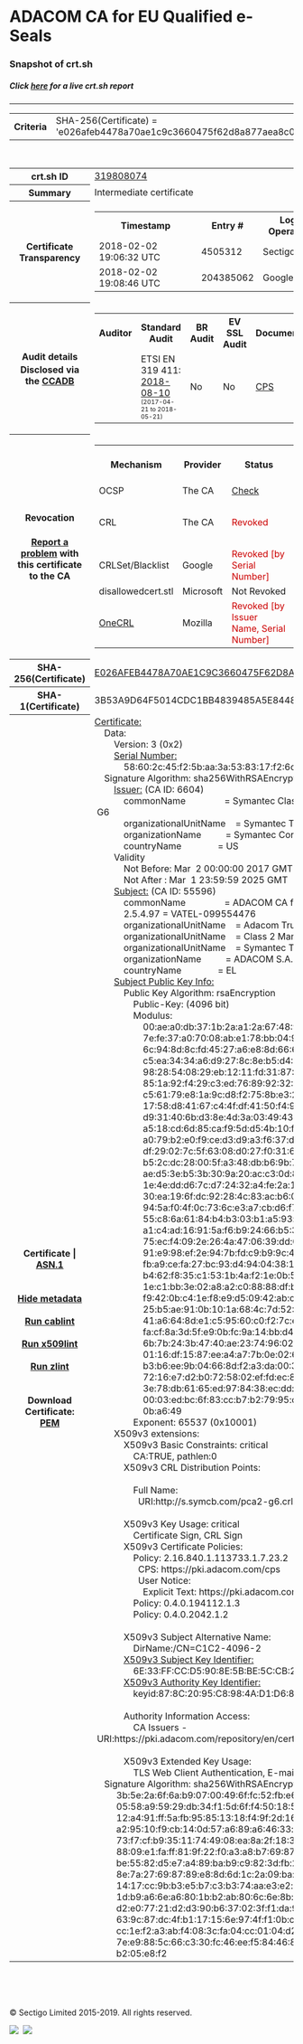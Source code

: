 # ADACOM CA for EU Qualified e-Seals
### Snapshot of crt.sh
##### Click [here](https://crt.sh/?q=E026AFEB4478A70AE1C9C3660475F62D8A877AEA8C060F43C4C35AA19764FCBE) for a live crt.sh report

---
<!DOCTYPE HTML PUBLIC "-//W3C//DTD HTML 4.0 Transitional//EN">
<HTML>

<BODY>

<TABLE>
  <TR>
    <TH class="outer">Criteria</TH>
    <TD class="outer">SHA-256(Certificate) = 'e026afeb4478a70ae1c9c3660475f62d8a877aea8c060f43c4c35aa19764fcbe'</TD>
  </TR>
</TABLE>
<BR>
<TABLE>
  <TR>
    <TH class="outer">crt.sh ID</TH>
    <TD class="outer"><A href="?id=319808074">319808074</A></TD>
  </TR>
  <TR>
    <TH class="outer">Summary</TH>
    <TD class="outer">Intermediate certificate</TD>
  </TR>
  <TR>
    <TH class="outer">Certificate<BR>Transparency</TH>
    <TD class="outer">
<TABLE class="options" style="margin-left:0px">
  <TR>
    <TH>Timestamp</TH>
    <TH>Entry #</TH>
    <TH>Log Operator</TH>
    <TH>Log URL</TH>
  </TR>
  <TR>
    <TD>2018-02-02&nbsp; <FONT class="small">19:06:32 UTC</FONT></TD>
    <TD>4505312</TD>
    <TD>Sectigo</TD>
    <TD>https://dodo.ct.comodo.com</TD>
  </TR>
  <TR>
    <TD>2018-02-02&nbsp; <FONT class="small">19:08:46 UTC</FONT></TD>
    <TD>204385062</TD>
    <TD>Google</TD>
    <TD>https://ct.googleapis.com/rocketeer</TD>
  </TR>
</TABLE>
    </TD>
  </TR>
  <TR>
    <TH class="outer">Audit details<BR>
      <DIV class="small" style="padding-top:3px">Disclosed via the
        <A href="//ccadb-public.secure.force.com/mozilla/PublicAllIntermediateCerts" target="_blank">CCADB</A></DIV>
    </TH>
    <TD class="outer">
<TABLE class="options" style="margin-left:0px">
  <TR>
    <TH>Auditor</TH>
    <TH>Standard Audit</TH>
    <TH>BR Audit</TH>
    <TH>EV SSL Audit</TH>
    <TH>Documents</TH>
    <TH>CCADB</TH>
    <TH>Root Owner / Certificate</TH>
  </TR>
  <TR>
    <TD style="vertical-align:middle"></TD>
    <TD>ETSI EN 319 411:
      <A href="https://bug1503610.bmoattachments.org/attachment.cgi?id=9021555" target="_blank">2018-08-10</A>
      <BR><FONT style="font-size:8pt">(2017-04-21 to 2018-05-21)</FONT></TD>
    <TD>No    <TD>No    <TD>
      <A href="https://www.symantec.com/content/en/us/about/media/repository/stn-cp.pdf" target="blank">CPS</A>
    </TD>
    <TD><A href="//ccadb.force.com/0011J00001DZ0HtQAL" target="_blank">0011J00001DZ0HtQAL</A></TD>
    <TD><A href="/?id=8983601">DigiCert</A></TD>
  </TR>
</TABLE>
    </TD>
  </TR>
  <TR>
    <TH class="outer">Revocation<BR><BR>
      <DIV class="small" style="padding-top:3px"><A href="?id=319808074&opt=problemreporting">Report a problem</A> with<BR>this certificate to the CA</DIV></TH>
    <TD class="outer">
      <TABLE class="options" style="margin-left:0px">
        <TR>
          <TH>Mechanism</TH>
          <TH>Provider</TH>
          <TH>Status</TH>
          <TH>Revocation Date</TH>
          <TH>Last Observed in CRL</TH>
          <TH>Last Checked <SPAN style="color:#CC0000;vertical-align:middle;font-size:70%;font-weight:normal">(Error)</SPAN></TH>
        </TR>
        <TR>
          <TD>OCSP</TD>
          <TD>The CA</TD>
          <TD><A href="?id=319808074&opt=ocsp">Check</A></TD>
          <TD><SPAN style="color:#888888">?</SPAN></TD>
          <TD><SPAN style="color:#888888">n/a</SPAN></TD>
          <TD><SPAN style="color:#888888">?</SPAN></TD>
        </TR>
        <TR>
          <TD>CRL</TD>
          <TD>The CA</TD>
          <TD><SPAN style="color:#CC0000">Revoked</SPAN></TD><TD>2019-03-18&nbsp; <FONT class="small">21:09:53 UTC</FONT></TD><TD>2019-09-25&nbsp; <FONT class="small">00:38:43 UTC</FONT></TD><TD>2019-12-04&nbsp; <FONT class="small">20:05:09 UTC</FONT></TD>
        </TR>
        <TR>
          <TD>CRLSet/Blacklist</TD>
          <TD>Google</TD>
          <TD><SPAN style="color:#CC0000">Revoked [by Serial Number]</SPAN></TD>
          <TD><SPAN style="color:#888888">n/a</SPAN></TD>
          <TD><SPAN style="color:#888888">n/a</SPAN></TD>
          <TD><SPAN style="color:#888888">n/a</SPAN></TD>
        </TR>
        <TR>
          <TD>disallowedcert.stl</TD>
          <TD>Microsoft</TD>
          <TD>Not Revoked</TD>
          <TD><SPAN style="color:#888888">n/a</SPAN></TD>
          <TD><SPAN style="color:#888888">n/a</SPAN></TD>
          <TD><SPAN style="color:#888888">n/a</SPAN></TD>
        </TR>
        <TR>
          <TD><A href="/mozilla-onecrl" target="_blank">OneCRL</A></TD>
          <TD>Mozilla</TD>
          <TD><SPAN style="color:#CC0000">Revoked [by Issuer Name, Serial Number]</SPAN></TD><TD><SPAN style="color:#888888">Unknown</SPAN></TD>
          <TD><SPAN style="color:#888888">n/a</SPAN></TD>
          <TD><SPAN style="color:#888888">n/a</SPAN></TD>
        </TR>
      </TABLE>
    </TD>
  </TR>
  <TR>
    <TH class="outer">SHA-256(Certificate)</TH>
    <TD class="outer"><A href="//censys.io/certificates/e026afeb4478a70ae1c9c3660475f62d8a877aea8c060f43c4c35aa19764fcbe">E026AFEB4478A70AE1C9C3660475F62D8A877AEA8C060F43C4C35AA19764FCBE</A></TD>
  </TR>
  <TR>
    <TH class="outer">SHA-1(Certificate)</TH>
    <TD class="outer">3B53A9D64F5014CDC1BB4839485A5E8448226564</TD>
  </TR>
  <TR>
    <TH class="outer">Certificate | <A href="?asn1=319808074">ASN.1</A>
      <SPAN class="small"><BR>
      <BR><BR><A href="?id=319808074&opt=nometadata">Hide metadata</A>
      <BR><BR><A href="?id=319808074&opt=cablint">Run cablint</A>
      <BR><BR><A href="?id=319808074&opt=x509lint">Run x509lint</A>
      <BR><BR><A href="?id=319808074&opt=zlint">Run zlint</A>
      <BR><BR><BR>Download Certificate: <A href="?d=319808074">PEM</A>
      </SPAN>
    </TH>
    <TD class="text"><A href="?d=319808074">Certificate:</A><BR>&nbsp;&nbsp;&nbsp;&nbsp;Data:<BR>&nbsp;&nbsp;&nbsp;&nbsp;&nbsp;&nbsp;&nbsp;&nbsp;Version:&nbsp;3&nbsp;(0x2)<BR>&nbsp;&nbsp;&nbsp;&nbsp;&nbsp;&nbsp;&nbsp;&nbsp;<A href="?serial=58602c45f25baa3a538317f26c1fa145">Serial&nbsp;Number:</A><BR>&nbsp;&nbsp;&nbsp;&nbsp;&nbsp;&nbsp;&nbsp;&nbsp;&nbsp;&nbsp;&nbsp;&nbsp;58:60:2c:45:f2:5b:aa:3a:53:83:17:f2:6c:1f:a1:45<BR>&nbsp;&nbsp;&nbsp;&nbsp;Signature&nbsp;Algorithm:&nbsp;sha256WithRSAEncryption<BR>&nbsp;&nbsp;&nbsp;&nbsp;&nbsp;&nbsp;&nbsp;&nbsp;<A href="?caid=6604">Issuer:</A> <SPAN class="small">(CA ID: 6604)</SPAN><BR>&nbsp;&nbsp;&nbsp;&nbsp;&nbsp;&nbsp;&nbsp;&nbsp;&nbsp;&nbsp;&nbsp;&nbsp;commonName&nbsp;&nbsp;&nbsp;&nbsp;&nbsp;&nbsp;&nbsp;&nbsp;&nbsp;&nbsp;&nbsp;&nbsp;&nbsp;&nbsp;&nbsp;&nbsp;=&nbsp;Symantec&nbsp;Class&nbsp;2&nbsp;Public&nbsp;Primary&nbsp;Certification&nbsp;Authority&nbsp;-&nbsp;G6<BR>&nbsp;&nbsp;&nbsp;&nbsp;&nbsp;&nbsp;&nbsp;&nbsp;&nbsp;&nbsp;&nbsp;&nbsp;organizationalUnitName&nbsp;&nbsp;&nbsp;&nbsp;=&nbsp;Symantec&nbsp;Trust&nbsp;Network<BR>&nbsp;&nbsp;&nbsp;&nbsp;&nbsp;&nbsp;&nbsp;&nbsp;&nbsp;&nbsp;&nbsp;&nbsp;organizationName&nbsp;&nbsp;&nbsp;&nbsp;&nbsp;&nbsp;&nbsp;&nbsp;&nbsp;&nbsp;=&nbsp;Symantec&nbsp;Corporation<BR>&nbsp;&nbsp;&nbsp;&nbsp;&nbsp;&nbsp;&nbsp;&nbsp;&nbsp;&nbsp;&nbsp;&nbsp;countryName&nbsp;&nbsp;&nbsp;&nbsp;&nbsp;&nbsp;&nbsp;&nbsp;&nbsp;&nbsp;&nbsp;&nbsp;&nbsp;&nbsp;&nbsp;=&nbsp;US<BR>&nbsp;&nbsp;&nbsp;&nbsp;&nbsp;&nbsp;&nbsp;&nbsp;Validity<BR>&nbsp;&nbsp;&nbsp;&nbsp;&nbsp;&nbsp;&nbsp;&nbsp;&nbsp;&nbsp;&nbsp;&nbsp;Not&nbsp;Before:&nbsp;Mar&nbsp;&nbsp;2&nbsp;00:00:00&nbsp;2017&nbsp;GMT<BR>&nbsp;&nbsp;&nbsp;&nbsp;&nbsp;&nbsp;&nbsp;&nbsp;&nbsp;&nbsp;&nbsp;&nbsp;Not&nbsp;After&nbsp;:&nbsp;Mar&nbsp;&nbsp;1&nbsp;23:59:59&nbsp;2025&nbsp;GMT<BR>&nbsp;&nbsp;&nbsp;&nbsp;&nbsp;&nbsp;&nbsp;&nbsp;<A href="?caid=55596">Subject:</A> <SPAN class="small">(CA ID: 55596)</SPAN><BR>&nbsp;&nbsp;&nbsp;&nbsp;&nbsp;&nbsp;&nbsp;&nbsp;&nbsp;&nbsp;&nbsp;&nbsp;commonName&nbsp;&nbsp;&nbsp;&nbsp;&nbsp;&nbsp;&nbsp;&nbsp;&nbsp;&nbsp;&nbsp;&nbsp;&nbsp;&nbsp;&nbsp;&nbsp;=&nbsp;ADACOM&nbsp;CA&nbsp;for&nbsp;EU&nbsp;Qualified&nbsp;e-Seals<BR>&nbsp;&nbsp;&nbsp;&nbsp;&nbsp;&nbsp;&nbsp;&nbsp;&nbsp;&nbsp;&nbsp;&nbsp;2.5.4.97&nbsp;=&nbsp;VATEL-099554476<BR>&nbsp;&nbsp;&nbsp;&nbsp;&nbsp;&nbsp;&nbsp;&nbsp;&nbsp;&nbsp;&nbsp;&nbsp;organizationalUnitName&nbsp;&nbsp;&nbsp;&nbsp;=&nbsp;Adacom&nbsp;Trust&nbsp;Services<BR>&nbsp;&nbsp;&nbsp;&nbsp;&nbsp;&nbsp;&nbsp;&nbsp;&nbsp;&nbsp;&nbsp;&nbsp;organizationalUnitName&nbsp;&nbsp;&nbsp;&nbsp;=&nbsp;Class&nbsp;2&nbsp;Managed&nbsp;PKI&nbsp;Individual&nbsp;Subscriber&nbsp;CA<BR>&nbsp;&nbsp;&nbsp;&nbsp;&nbsp;&nbsp;&nbsp;&nbsp;&nbsp;&nbsp;&nbsp;&nbsp;organizationalUnitName&nbsp;&nbsp;&nbsp;&nbsp;=&nbsp;Symantec&nbsp;Trust&nbsp;Network<BR>&nbsp;&nbsp;&nbsp;&nbsp;&nbsp;&nbsp;&nbsp;&nbsp;&nbsp;&nbsp;&nbsp;&nbsp;organizationName&nbsp;&nbsp;&nbsp;&nbsp;&nbsp;&nbsp;&nbsp;&nbsp;&nbsp;&nbsp;=&nbsp;ADACOM&nbsp;S.A.<BR>&nbsp;&nbsp;&nbsp;&nbsp;&nbsp;&nbsp;&nbsp;&nbsp;&nbsp;&nbsp;&nbsp;&nbsp;countryName&nbsp;&nbsp;&nbsp;&nbsp;&nbsp;&nbsp;&nbsp;&nbsp;&nbsp;&nbsp;&nbsp;&nbsp;&nbsp;&nbsp;&nbsp;=&nbsp;EL<BR>&nbsp;&nbsp;&nbsp;&nbsp;&nbsp;&nbsp;&nbsp;&nbsp;<A href="?spkisha256=bf5129761312fdf760f9bc65ba5a1e07d07a1b5971faab429ce5fb25865d2493">Subject&nbsp;Public&nbsp;Key&nbsp;Info:</A><BR>&nbsp;&nbsp;&nbsp;&nbsp;&nbsp;&nbsp;&nbsp;&nbsp;&nbsp;&nbsp;&nbsp;&nbsp;Public&nbsp;Key&nbsp;Algorithm:&nbsp;rsaEncryption<BR>&nbsp;&nbsp;&nbsp;&nbsp;&nbsp;&nbsp;&nbsp;&nbsp;&nbsp;&nbsp;&nbsp;&nbsp;&nbsp;&nbsp;&nbsp;&nbsp;Public-Key:&nbsp;(4096&nbsp;bit)<BR>&nbsp;&nbsp;&nbsp;&nbsp;&nbsp;&nbsp;&nbsp;&nbsp;&nbsp;&nbsp;&nbsp;&nbsp;&nbsp;&nbsp;&nbsp;&nbsp;Modulus:<BR>&nbsp;&nbsp;&nbsp;&nbsp;&nbsp;&nbsp;&nbsp;&nbsp;&nbsp;&nbsp;&nbsp;&nbsp;&nbsp;&nbsp;&nbsp;&nbsp;&nbsp;&nbsp;&nbsp;&nbsp;00:ae:a0:db:37:1b:2a:a1:2a:67:48:92:de:c0:f3:<BR>&nbsp;&nbsp;&nbsp;&nbsp;&nbsp;&nbsp;&nbsp;&nbsp;&nbsp;&nbsp;&nbsp;&nbsp;&nbsp;&nbsp;&nbsp;&nbsp;&nbsp;&nbsp;&nbsp;&nbsp;7e:fe:37:a0:70:08:ab:e1:78:bb:04:9a:5e:d4:2d:<BR>&nbsp;&nbsp;&nbsp;&nbsp;&nbsp;&nbsp;&nbsp;&nbsp;&nbsp;&nbsp;&nbsp;&nbsp;&nbsp;&nbsp;&nbsp;&nbsp;&nbsp;&nbsp;&nbsp;&nbsp;6c:94:8d:8c:fd:45:27:a6:e8:8d:66:62:1a:32:02:<BR>&nbsp;&nbsp;&nbsp;&nbsp;&nbsp;&nbsp;&nbsp;&nbsp;&nbsp;&nbsp;&nbsp;&nbsp;&nbsp;&nbsp;&nbsp;&nbsp;&nbsp;&nbsp;&nbsp;&nbsp;c5:ea:34:34:a6:d9:27:8c:8e:b5:d4:87:25:78:2a:<BR>&nbsp;&nbsp;&nbsp;&nbsp;&nbsp;&nbsp;&nbsp;&nbsp;&nbsp;&nbsp;&nbsp;&nbsp;&nbsp;&nbsp;&nbsp;&nbsp;&nbsp;&nbsp;&nbsp;&nbsp;98:28:54:08:29:eb:12:11:fd:31:87:7d:15:77:a0:<BR>&nbsp;&nbsp;&nbsp;&nbsp;&nbsp;&nbsp;&nbsp;&nbsp;&nbsp;&nbsp;&nbsp;&nbsp;&nbsp;&nbsp;&nbsp;&nbsp;&nbsp;&nbsp;&nbsp;&nbsp;85:1a:92:f4:29:c3:ed:76:89:92:32:24:28:73:7a:<BR>&nbsp;&nbsp;&nbsp;&nbsp;&nbsp;&nbsp;&nbsp;&nbsp;&nbsp;&nbsp;&nbsp;&nbsp;&nbsp;&nbsp;&nbsp;&nbsp;&nbsp;&nbsp;&nbsp;&nbsp;c5:61:79:e8:1a:9c:d8:f2:75:8b:e3:27:63:cb:7f:<BR>&nbsp;&nbsp;&nbsp;&nbsp;&nbsp;&nbsp;&nbsp;&nbsp;&nbsp;&nbsp;&nbsp;&nbsp;&nbsp;&nbsp;&nbsp;&nbsp;&nbsp;&nbsp;&nbsp;&nbsp;17:58:d8:41:67:c4:4f:df:41:50:f4:92:f2:e1:a2:<BR>&nbsp;&nbsp;&nbsp;&nbsp;&nbsp;&nbsp;&nbsp;&nbsp;&nbsp;&nbsp;&nbsp;&nbsp;&nbsp;&nbsp;&nbsp;&nbsp;&nbsp;&nbsp;&nbsp;&nbsp;d9:31:40:6b:d3:8e:4d:3a:03:49:43:db:66:e8:a3:<BR>&nbsp;&nbsp;&nbsp;&nbsp;&nbsp;&nbsp;&nbsp;&nbsp;&nbsp;&nbsp;&nbsp;&nbsp;&nbsp;&nbsp;&nbsp;&nbsp;&nbsp;&nbsp;&nbsp;&nbsp;a5:18:cd:6d:85:ca:f9:5d:d5:4b:10:f4:87:20:32:<BR>&nbsp;&nbsp;&nbsp;&nbsp;&nbsp;&nbsp;&nbsp;&nbsp;&nbsp;&nbsp;&nbsp;&nbsp;&nbsp;&nbsp;&nbsp;&nbsp;&nbsp;&nbsp;&nbsp;&nbsp;a0:79:b2:e0:f9:ce:d3:d9:a3:f6:37:da:2e:c3:ca:<BR>&nbsp;&nbsp;&nbsp;&nbsp;&nbsp;&nbsp;&nbsp;&nbsp;&nbsp;&nbsp;&nbsp;&nbsp;&nbsp;&nbsp;&nbsp;&nbsp;&nbsp;&nbsp;&nbsp;&nbsp;df:29:02:7c:5f:63:08:d0:27:f0:31:6a:e4:42:f5:<BR>&nbsp;&nbsp;&nbsp;&nbsp;&nbsp;&nbsp;&nbsp;&nbsp;&nbsp;&nbsp;&nbsp;&nbsp;&nbsp;&nbsp;&nbsp;&nbsp;&nbsp;&nbsp;&nbsp;&nbsp;b5:2c:dc:28:00:5f:a3:48:db:b6:9b:74:f2:8a:3c:<BR>&nbsp;&nbsp;&nbsp;&nbsp;&nbsp;&nbsp;&nbsp;&nbsp;&nbsp;&nbsp;&nbsp;&nbsp;&nbsp;&nbsp;&nbsp;&nbsp;&nbsp;&nbsp;&nbsp;&nbsp;ae:d5:3e:b5:3b:30:9a:20:ac:c3:0d:83:94:3a:25:<BR>&nbsp;&nbsp;&nbsp;&nbsp;&nbsp;&nbsp;&nbsp;&nbsp;&nbsp;&nbsp;&nbsp;&nbsp;&nbsp;&nbsp;&nbsp;&nbsp;&nbsp;&nbsp;&nbsp;&nbsp;1e:4e:dd:d6:7c:d7:24:32:a4:fe:2a:1d:86:8c:5b:<BR>&nbsp;&nbsp;&nbsp;&nbsp;&nbsp;&nbsp;&nbsp;&nbsp;&nbsp;&nbsp;&nbsp;&nbsp;&nbsp;&nbsp;&nbsp;&nbsp;&nbsp;&nbsp;&nbsp;&nbsp;30:ea:19:6f:dc:92:28:4c:83:ac:b6:00:7d:c3:8a:<BR>&nbsp;&nbsp;&nbsp;&nbsp;&nbsp;&nbsp;&nbsp;&nbsp;&nbsp;&nbsp;&nbsp;&nbsp;&nbsp;&nbsp;&nbsp;&nbsp;&nbsp;&nbsp;&nbsp;&nbsp;94:5a:f0:4f:0c:73:6c:e3:a7:cb:d6:f7:49:d6:99:<BR>&nbsp;&nbsp;&nbsp;&nbsp;&nbsp;&nbsp;&nbsp;&nbsp;&nbsp;&nbsp;&nbsp;&nbsp;&nbsp;&nbsp;&nbsp;&nbsp;&nbsp;&nbsp;&nbsp;&nbsp;55:c8:6a:61:84:b4:b3:03:b1:a5:93:e5:dc:1a:96:<BR>&nbsp;&nbsp;&nbsp;&nbsp;&nbsp;&nbsp;&nbsp;&nbsp;&nbsp;&nbsp;&nbsp;&nbsp;&nbsp;&nbsp;&nbsp;&nbsp;&nbsp;&nbsp;&nbsp;&nbsp;a1:c4:ad:16:91:5a:f6:b9:24:66:b5:3a:c0:6e:ee:<BR>&nbsp;&nbsp;&nbsp;&nbsp;&nbsp;&nbsp;&nbsp;&nbsp;&nbsp;&nbsp;&nbsp;&nbsp;&nbsp;&nbsp;&nbsp;&nbsp;&nbsp;&nbsp;&nbsp;&nbsp;75:ec:f4:09:2e:26:4a:47:06:39:dd:02:b0:99:b9:<BR>&nbsp;&nbsp;&nbsp;&nbsp;&nbsp;&nbsp;&nbsp;&nbsp;&nbsp;&nbsp;&nbsp;&nbsp;&nbsp;&nbsp;&nbsp;&nbsp;&nbsp;&nbsp;&nbsp;&nbsp;91:e9:98:ef:2e:94:7b:fd:c9:b9:9c:4a:34:48:27:<BR>&nbsp;&nbsp;&nbsp;&nbsp;&nbsp;&nbsp;&nbsp;&nbsp;&nbsp;&nbsp;&nbsp;&nbsp;&nbsp;&nbsp;&nbsp;&nbsp;&nbsp;&nbsp;&nbsp;&nbsp;fb:a9:ce:fa:27:bc:93:d4:94:04:38:1e:af:19:86:<BR>&nbsp;&nbsp;&nbsp;&nbsp;&nbsp;&nbsp;&nbsp;&nbsp;&nbsp;&nbsp;&nbsp;&nbsp;&nbsp;&nbsp;&nbsp;&nbsp;&nbsp;&nbsp;&nbsp;&nbsp;b4:62:f8:35:c1:53:1b:4a:f2:1e:0b:59:21:57:86:<BR>&nbsp;&nbsp;&nbsp;&nbsp;&nbsp;&nbsp;&nbsp;&nbsp;&nbsp;&nbsp;&nbsp;&nbsp;&nbsp;&nbsp;&nbsp;&nbsp;&nbsp;&nbsp;&nbsp;&nbsp;1e:c1:bb:3e:02:a8:a2:c0:88:88:df:bb:d6:49:c5:<BR>&nbsp;&nbsp;&nbsp;&nbsp;&nbsp;&nbsp;&nbsp;&nbsp;&nbsp;&nbsp;&nbsp;&nbsp;&nbsp;&nbsp;&nbsp;&nbsp;&nbsp;&nbsp;&nbsp;&nbsp;f9:42:0b:c4:1e:f8:e9:d5:09:42:ab:c4:82:8f:e3:<BR>&nbsp;&nbsp;&nbsp;&nbsp;&nbsp;&nbsp;&nbsp;&nbsp;&nbsp;&nbsp;&nbsp;&nbsp;&nbsp;&nbsp;&nbsp;&nbsp;&nbsp;&nbsp;&nbsp;&nbsp;25:b5:ae:91:0b:10:1a:68:4c:7d:52:11:86:c3:1e:<BR>&nbsp;&nbsp;&nbsp;&nbsp;&nbsp;&nbsp;&nbsp;&nbsp;&nbsp;&nbsp;&nbsp;&nbsp;&nbsp;&nbsp;&nbsp;&nbsp;&nbsp;&nbsp;&nbsp;&nbsp;41:a6:64:8d:e1:c5:95:60:c0:f2:7c:eb:8f:fd:40:<BR>&nbsp;&nbsp;&nbsp;&nbsp;&nbsp;&nbsp;&nbsp;&nbsp;&nbsp;&nbsp;&nbsp;&nbsp;&nbsp;&nbsp;&nbsp;&nbsp;&nbsp;&nbsp;&nbsp;&nbsp;fa:cf:8a:3d:5f:e9:0b:fc:9a:14:bb:d4:21:a9:99:<BR>&nbsp;&nbsp;&nbsp;&nbsp;&nbsp;&nbsp;&nbsp;&nbsp;&nbsp;&nbsp;&nbsp;&nbsp;&nbsp;&nbsp;&nbsp;&nbsp;&nbsp;&nbsp;&nbsp;&nbsp;6b:7b:24:3b:47:40:ae:23:74:96:02:d5:c5:66:9d:<BR>&nbsp;&nbsp;&nbsp;&nbsp;&nbsp;&nbsp;&nbsp;&nbsp;&nbsp;&nbsp;&nbsp;&nbsp;&nbsp;&nbsp;&nbsp;&nbsp;&nbsp;&nbsp;&nbsp;&nbsp;01:16:df:15:87:ee:a4:a7:7b:0e:02:60:6b:f2:b5:<BR>&nbsp;&nbsp;&nbsp;&nbsp;&nbsp;&nbsp;&nbsp;&nbsp;&nbsp;&nbsp;&nbsp;&nbsp;&nbsp;&nbsp;&nbsp;&nbsp;&nbsp;&nbsp;&nbsp;&nbsp;b3:b6:ee:9b:04:66:8d:f2:a3:da:00:3a:b6:15:c6:<BR>&nbsp;&nbsp;&nbsp;&nbsp;&nbsp;&nbsp;&nbsp;&nbsp;&nbsp;&nbsp;&nbsp;&nbsp;&nbsp;&nbsp;&nbsp;&nbsp;&nbsp;&nbsp;&nbsp;&nbsp;72:16:e7:d2:b0:72:58:02:ef:fd:ec:8e:da:5e:a3:<BR>&nbsp;&nbsp;&nbsp;&nbsp;&nbsp;&nbsp;&nbsp;&nbsp;&nbsp;&nbsp;&nbsp;&nbsp;&nbsp;&nbsp;&nbsp;&nbsp;&nbsp;&nbsp;&nbsp;&nbsp;3e:78:db:61:65:ed:97:84:38:ec:dd:f0:fe:99:b5:<BR>&nbsp;&nbsp;&nbsp;&nbsp;&nbsp;&nbsp;&nbsp;&nbsp;&nbsp;&nbsp;&nbsp;&nbsp;&nbsp;&nbsp;&nbsp;&nbsp;&nbsp;&nbsp;&nbsp;&nbsp;00:03:ed:bc:6f:83:cc:b7:b2:79:95:cc:b8:5e:81:<BR>&nbsp;&nbsp;&nbsp;&nbsp;&nbsp;&nbsp;&nbsp;&nbsp;&nbsp;&nbsp;&nbsp;&nbsp;&nbsp;&nbsp;&nbsp;&nbsp;&nbsp;&nbsp;&nbsp;&nbsp;0b:a6:49<BR>&nbsp;&nbsp;&nbsp;&nbsp;&nbsp;&nbsp;&nbsp;&nbsp;&nbsp;&nbsp;&nbsp;&nbsp;&nbsp;&nbsp;&nbsp;&nbsp;Exponent:&nbsp;65537&nbsp;(0x10001)<BR>&nbsp;&nbsp;&nbsp;&nbsp;&nbsp;&nbsp;&nbsp;&nbsp;X509v3&nbsp;extensions:<BR>&nbsp;&nbsp;&nbsp;&nbsp;&nbsp;&nbsp;&nbsp;&nbsp;&nbsp;&nbsp;&nbsp;&nbsp;X509v3&nbsp;Basic&nbsp;Constraints:&nbsp;critical<BR>&nbsp;&nbsp;&nbsp;&nbsp;&nbsp;&nbsp;&nbsp;&nbsp;&nbsp;&nbsp;&nbsp;&nbsp;&nbsp;&nbsp;&nbsp;&nbsp;CA:TRUE,&nbsp;pathlen:0<BR>&nbsp;&nbsp;&nbsp;&nbsp;&nbsp;&nbsp;&nbsp;&nbsp;&nbsp;&nbsp;&nbsp;&nbsp;X509v3&nbsp;CRL&nbsp;Distribution&nbsp;Points:&nbsp;<BR><BR>&nbsp;&nbsp;&nbsp;&nbsp;&nbsp;&nbsp;&nbsp;&nbsp;&nbsp;&nbsp;&nbsp;&nbsp;&nbsp;&nbsp;&nbsp;&nbsp;Full&nbsp;Name:<BR>&nbsp;&nbsp;&nbsp;&nbsp;&nbsp;&nbsp;&nbsp;&nbsp;&nbsp;&nbsp;&nbsp;&nbsp;&nbsp;&nbsp;&nbsp;&nbsp;&nbsp;&nbsp;URI:http://s.symcb.com/pca2-g6.crl<BR><BR>&nbsp;&nbsp;&nbsp;&nbsp;&nbsp;&nbsp;&nbsp;&nbsp;&nbsp;&nbsp;&nbsp;&nbsp;X509v3&nbsp;Key&nbsp;Usage:&nbsp;critical<BR>&nbsp;&nbsp;&nbsp;&nbsp;&nbsp;&nbsp;&nbsp;&nbsp;&nbsp;&nbsp;&nbsp;&nbsp;&nbsp;&nbsp;&nbsp;&nbsp;Certificate&nbsp;Sign,&nbsp;CRL&nbsp;Sign<BR>&nbsp;&nbsp;&nbsp;&nbsp;&nbsp;&nbsp;&nbsp;&nbsp;&nbsp;&nbsp;&nbsp;&nbsp;X509v3&nbsp;Certificate&nbsp;Policies:&nbsp;<BR>&nbsp;&nbsp;&nbsp;&nbsp;&nbsp;&nbsp;&nbsp;&nbsp;&nbsp;&nbsp;&nbsp;&nbsp;&nbsp;&nbsp;&nbsp;&nbsp;Policy:&nbsp;2.16.840.1.113733.1.7.23.2<BR>&nbsp;&nbsp;&nbsp;&nbsp;&nbsp;&nbsp;&nbsp;&nbsp;&nbsp;&nbsp;&nbsp;&nbsp;&nbsp;&nbsp;&nbsp;&nbsp;&nbsp;&nbsp;CPS:&nbsp;https://pki.adacom.com/cps<BR>&nbsp;&nbsp;&nbsp;&nbsp;&nbsp;&nbsp;&nbsp;&nbsp;&nbsp;&nbsp;&nbsp;&nbsp;&nbsp;&nbsp;&nbsp;&nbsp;&nbsp;&nbsp;User&nbsp;Notice:<BR>&nbsp;&nbsp;&nbsp;&nbsp;&nbsp;&nbsp;&nbsp;&nbsp;&nbsp;&nbsp;&nbsp;&nbsp;&nbsp;&nbsp;&nbsp;&nbsp;&nbsp;&nbsp;&nbsp;&nbsp;Explicit&nbsp;Text:&nbsp;https://pki.adacom.com/rpa<BR>&nbsp;&nbsp;&nbsp;&nbsp;&nbsp;&nbsp;&nbsp;&nbsp;&nbsp;&nbsp;&nbsp;&nbsp;&nbsp;&nbsp;&nbsp;&nbsp;Policy:&nbsp;0.4.0.194112.1.3<BR>&nbsp;&nbsp;&nbsp;&nbsp;&nbsp;&nbsp;&nbsp;&nbsp;&nbsp;&nbsp;&nbsp;&nbsp;&nbsp;&nbsp;&nbsp;&nbsp;Policy:&nbsp;0.4.0.2042.1.2<BR><BR>&nbsp;&nbsp;&nbsp;&nbsp;&nbsp;&nbsp;&nbsp;&nbsp;&nbsp;&nbsp;&nbsp;&nbsp;X509v3&nbsp;Subject&nbsp;Alternative&nbsp;Name:&nbsp;<BR>&nbsp;&nbsp;&nbsp;&nbsp;&nbsp;&nbsp;&nbsp;&nbsp;&nbsp;&nbsp;&nbsp;&nbsp;&nbsp;&nbsp;&nbsp;&nbsp;DirName:/CN=C1C2-4096-2<BR>&nbsp;&nbsp;&nbsp;&nbsp;&nbsp;&nbsp;&nbsp;&nbsp;&nbsp;&nbsp;&nbsp;&nbsp;<A href="?ski=6e33ffccd5908e5bbe5ccb23d0cf213c51e6b720">X509v3&nbsp;Subject&nbsp;Key&nbsp;Identifier:</A><BR>&nbsp;&nbsp;&nbsp;&nbsp;&nbsp;&nbsp;&nbsp;&nbsp;&nbsp;&nbsp;&nbsp;&nbsp;&nbsp;&nbsp;&nbsp;&nbsp;6E:33:FF:CC:D5:90:8E:5B:BE:5C:CB:23:D0:CF:21:3C:51:E6:B7:20<BR>&nbsp;&nbsp;&nbsp;&nbsp;&nbsp;&nbsp;&nbsp;&nbsp;&nbsp;&nbsp;&nbsp;&nbsp;<A href="?ski=878c2095c8984ad1d680064a903444df1c4dbfb0">X509v3&nbsp;Authority&nbsp;Key&nbsp;Identifier:</A><BR>&nbsp;&nbsp;&nbsp;&nbsp;&nbsp;&nbsp;&nbsp;&nbsp;&nbsp;&nbsp;&nbsp;&nbsp;&nbsp;&nbsp;&nbsp;&nbsp;keyid:87:8C:20:95:C8:98:4A:D1:D6:80:06:4A:90:34:44:DF:1C:4D:BF:B0<BR><BR>&nbsp;&nbsp;&nbsp;&nbsp;&nbsp;&nbsp;&nbsp;&nbsp;&nbsp;&nbsp;&nbsp;&nbsp;Authority&nbsp;Information&nbsp;Access:&nbsp;<BR>&nbsp;&nbsp;&nbsp;&nbsp;&nbsp;&nbsp;&nbsp;&nbsp;&nbsp;&nbsp;&nbsp;&nbsp;&nbsp;&nbsp;&nbsp;&nbsp;CA&nbsp;Issuers&nbsp;-&nbsp;URI:https://pki.adacom.com/repository/en/certs/production/files/pca-2-g6-en.crt<BR><BR>&nbsp;&nbsp;&nbsp;&nbsp;&nbsp;&nbsp;&nbsp;&nbsp;&nbsp;&nbsp;&nbsp;&nbsp;X509v3&nbsp;Extended&nbsp;Key&nbsp;Usage:&nbsp;<BR>&nbsp;&nbsp;&nbsp;&nbsp;&nbsp;&nbsp;&nbsp;&nbsp;&nbsp;&nbsp;&nbsp;&nbsp;&nbsp;&nbsp;&nbsp;&nbsp;TLS&nbsp;Web&nbsp;Client&nbsp;Authentication,&nbsp;E-mail&nbsp;Protection<BR>&nbsp;&nbsp;&nbsp;&nbsp;Signature&nbsp;Algorithm:&nbsp;sha256WithRSAEncryption<BR>&nbsp;&nbsp;&nbsp;&nbsp;&nbsp;&nbsp;&nbsp;&nbsp;&nbsp;3b:5e:2a:6f:6a:b9:07:00:49:6f:fc:52:fb:e6:a5:2c:b1:08:<BR>&nbsp;&nbsp;&nbsp;&nbsp;&nbsp;&nbsp;&nbsp;&nbsp;&nbsp;05:58:a9:59:29:db:34:f1:5d:6f:f4:50:18:55:cf:d1:60:48:<BR>&nbsp;&nbsp;&nbsp;&nbsp;&nbsp;&nbsp;&nbsp;&nbsp;&nbsp;12:a4:91:ff:5a:fb:95:85:13:18:f4:9f:2d:16:13:89:5a:0f:<BR>&nbsp;&nbsp;&nbsp;&nbsp;&nbsp;&nbsp;&nbsp;&nbsp;&nbsp;a2:95:10:f9:cb:14:0d:57:a6:89:a6:46:33:c6:53:9a:e2:b0:<BR>&nbsp;&nbsp;&nbsp;&nbsp;&nbsp;&nbsp;&nbsp;&nbsp;&nbsp;73:f7:cf:b9:35:11:74:49:08:ea:8a:2f:18:32:bf:85:e5:b5:<BR>&nbsp;&nbsp;&nbsp;&nbsp;&nbsp;&nbsp;&nbsp;&nbsp;&nbsp;88:09:e1:fa:ff:81:9f:22:f0:a3:a8:b7:69:87:26:24:b3:b3:<BR>&nbsp;&nbsp;&nbsp;&nbsp;&nbsp;&nbsp;&nbsp;&nbsp;&nbsp;be:55:82:d5:e7:a4:89:ba:b9:c9:82:3d:fb:21:3f:6f:dc:3c:<BR>&nbsp;&nbsp;&nbsp;&nbsp;&nbsp;&nbsp;&nbsp;&nbsp;&nbsp;8e:7a:27:69:87:89:e8:8d:6d:1c:2a:09:ba:b5:60:d7:9a:75:<BR>&nbsp;&nbsp;&nbsp;&nbsp;&nbsp;&nbsp;&nbsp;&nbsp;&nbsp;14:17:cc:9b:b3:e5:b7:c3:b3:74:aa:e3:e2:ac:b7:8f:08:0d:<BR>&nbsp;&nbsp;&nbsp;&nbsp;&nbsp;&nbsp;&nbsp;&nbsp;&nbsp;1d:b9:a6:6e:a6:80:1b:b2:ab:80:6c:6e:8b:80:96:12:78:fb:<BR>&nbsp;&nbsp;&nbsp;&nbsp;&nbsp;&nbsp;&nbsp;&nbsp;&nbsp;d2:e0:77:21:d2:d3:90:b6:37:02:3f:f1:da:93:8e:50:f2:31:<BR>&nbsp;&nbsp;&nbsp;&nbsp;&nbsp;&nbsp;&nbsp;&nbsp;&nbsp;63:9c:87:dc:4f:b1:17:15:6e:97:4f:f1:0b:c2:ae:28:c1:9d:<BR>&nbsp;&nbsp;&nbsp;&nbsp;&nbsp;&nbsp;&nbsp;&nbsp;&nbsp;cc:1e:f2:a3:ab:f4:08:3c:fa:04:cc:01:04:d2:77:fc:01:f6:<BR>&nbsp;&nbsp;&nbsp;&nbsp;&nbsp;&nbsp;&nbsp;&nbsp;&nbsp;7e:e9:88:5c:66:c3:30:fc:46:ee:f5:84:46:8f:d8:94:37:48:<BR>&nbsp;&nbsp;&nbsp;&nbsp;&nbsp;&nbsp;&nbsp;&nbsp;&nbsp;b2:05:e8:f2<BR>    </TD>
  </TR>
</TABLE>

  <BR><BR><BR>

  <P class="copyright">&copy; Sectigo Limited 2015-2019. All rights reserved.</P>
  <DIV>
    <A href="https://sectigo.com/"><IMG src="/sectigo_s.png"></A>
    &nbsp;<A href="https://github.com/crtsh"><IMG src="/GitHub-Mark-32px.png"></A>
  </DIV>
</BODY>
</HTML>
